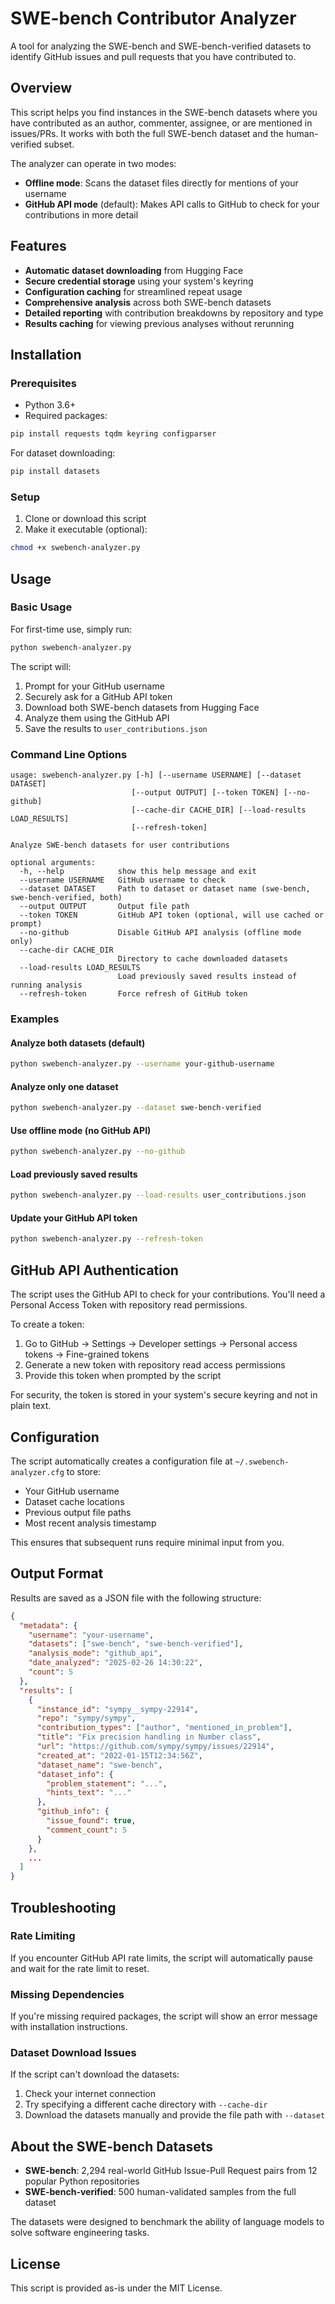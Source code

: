 # SWE-bench Contributor Analyzer

A tool for analyzing the SWE-bench and SWE-bench-verified datasets to identify GitHub issues and pull requests that you have contributed to.

## Overview

This script helps you find instances in the SWE-bench datasets where you have contributed as an author, commenter, assignee, or are mentioned in issues/PRs. It works with both the full SWE-bench dataset and the human-verified subset.

The analyzer can operate in two modes:
- **Offline mode**: Scans the dataset files directly for mentions of your username
- **GitHub API mode** (default): Makes API calls to GitHub to check for your contributions in more detail

## Features

- **Automatic dataset downloading** from Hugging Face
- **Secure credential storage** using your system's keyring
- **Configuration caching** for streamlined repeat usage
- **Comprehensive analysis** across both SWE-bench datasets
- **Detailed reporting** with contribution breakdowns by repository and type
- **Results caching** for viewing previous analyses without rerunning

## Installation

### Prerequisites

- Python 3.6+
- Required packages:

```bash
pip install requests tqdm keyring configparser
```

For dataset downloading:

```bash
pip install datasets
```

### Setup

1. Clone or download this script
2. Make it executable (optional):

```bash
chmod +x swebench-analyzer.py
```

## Usage

### Basic Usage

For first-time use, simply run:

```bash
python swebench-analyzer.py
```

The script will:
1. Prompt for your GitHub username
2. Securely ask for a GitHub API token
3. Download both SWE-bench datasets from Hugging Face
4. Analyze them using the GitHub API
5. Save the results to `user_contributions.json`

### Command Line Options

```
usage: swebench-analyzer.py [-h] [--username USERNAME] [--dataset DATASET]
                           [--output OUTPUT] [--token TOKEN] [--no-github]
                           [--cache-dir CACHE_DIR] [--load-results LOAD_RESULTS]
                           [--refresh-token]

Analyze SWE-bench datasets for user contributions

optional arguments:
  -h, --help            show this help message and exit
  --username USERNAME   GitHub username to check
  --dataset DATASET     Path to dataset or dataset name (swe-bench, swe-bench-verified, both)
  --output OUTPUT       Output file path
  --token TOKEN         GitHub API token (optional, will use cached or prompt)
  --no-github           Disable GitHub API analysis (offline mode only)
  --cache-dir CACHE_DIR
                        Directory to cache downloaded datasets
  --load-results LOAD_RESULTS
                        Load previously saved results instead of running analysis
  --refresh-token       Force refresh of GitHub token
```

### Examples

#### Analyze both datasets (default)

```bash
python swebench-analyzer.py --username your-github-username
```

#### Analyze only one dataset

```bash
python swebench-analyzer.py --dataset swe-bench-verified
```

#### Use offline mode (no GitHub API)

```bash
python swebench-analyzer.py --no-github
```

#### Load previously saved results

```bash
python swebench-analyzer.py --load-results user_contributions.json
```

#### Update your GitHub API token

```bash
python swebench-analyzer.py --refresh-token
```

## GitHub API Authentication

The script uses the GitHub API to check for your contributions. You'll need a Personal Access Token with repository read permissions.

To create a token:
1. Go to GitHub → Settings → Developer settings → Personal access tokens → Fine-grained tokens
2. Generate a new token with repository read access permissions
3. Provide this token when prompted by the script

For security, the token is stored in your system's secure keyring and not in plain text.

## Configuration

The script automatically creates a configuration file at `~/.swebench-analyzer.cfg` to store:

- Your GitHub username
- Dataset cache locations
- Previous output file paths
- Most recent analysis timestamp

This ensures that subsequent runs require minimal input from you.

## Output Format

Results are saved as a JSON file with the following structure:

```json
{
  "metadata": {
    "username": "your-username",
    "datasets": ["swe-bench", "swe-bench-verified"],
    "analysis_mode": "github_api",
    "date_analyzed": "2025-02-26 14:30:22",
    "count": 5
  },
  "results": [
    {
      "instance_id": "sympy__sympy-22914",
      "repo": "sympy/sympy",
      "contribution_types": ["author", "mentioned_in_problem"],
      "title": "Fix precision handling in Number class",
      "url": "https://github.com/sympy/sympy/issues/22914",
      "created_at": "2022-01-15T12:34:56Z",
      "dataset_name": "swe-bench",
      "dataset_info": {
        "problem_statement": "...",
        "hints_text": "..."
      },
      "github_info": {
        "issue_found": true,
        "comment_count": 5
      }
    },
    ...
  ]
}
```

## Troubleshooting

### Rate Limiting

If you encounter GitHub API rate limits, the script will automatically pause and wait for the rate limit to reset.

### Missing Dependencies

If you're missing required packages, the script will show an error message with installation instructions.

### Dataset Download Issues

If the script can't download the datasets:
1. Check your internet connection
2. Try specifying a different cache directory with `--cache-dir`
3. Download the datasets manually and provide the file path with `--dataset`

## About the SWE-bench Datasets

- **SWE-bench**: 2,294 real-world GitHub Issue-Pull Request pairs from 12 popular Python repositories
- **SWE-bench-verified**: 500 human-validated samples from the full dataset

The datasets were designed to benchmark the ability of language models to solve software engineering tasks.

## License

This script is provided as-is under the MIT License.